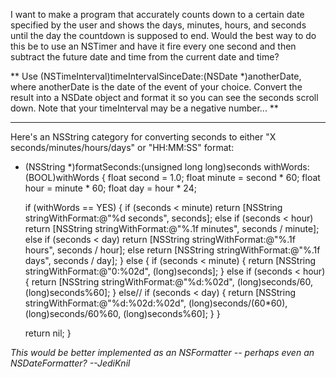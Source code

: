 I want to make a program that accurately counts down to a certain date specified by the user and shows the days, minutes, hours, and seconds until the day the countdown is supposed to end. Would the best way to do this be to use an NSTimer and have it fire every one second and then subtract the future date and time from the current date and time?

**
Use (NSTimeInterval)timeIntervalSinceDate:(NSDate *)anotherDate, where anotherDate is the date of the event of your choice. Convert the result into a NSDate object and format it so you can see the seconds scroll down. Note that your timeInterval may be a negative number...
**

----

Here's an NSString category for converting seconds to either "X seconds/minutes/hours/days" or "HH:MM:SS" format:
    
+ (NSString *)formatSeconds:(unsigned long long)seconds withWords:(BOOL)withWords
{
	float second = 1.0;
	float minute = second * 60;
	float hour = minute * 60;
	float day = hour * 24;

	if (withWords == YES)
	{
		if (seconds < minute)
			return [NSString stringWithFormat:@"%d seconds", seconds];
		else if (seconds < hour)
			return [NSString stringWithFormat:@"%.1f minutes", seconds / minute];
		else if (seconds < day)
			return [NSString stringWithFormat:@"%.1f hours", seconds / hour];
		else
			return [NSString stringWithFormat:@"%.1f days", seconds / day];
	}
	else
	{
		if (seconds < minute)
		{
			return [NSString stringWithFormat:@"0:%02d", (long)seconds];
		}
		else if (seconds < hour)
		{
			return [NSString stringWithFormat:@"%d:%02d", (long)seconds/60, (long)seconds%60];
		}
		else// if (seconds < day)
		{
			return [NSString stringWithFormat:@"%d:%02d:%02d", (long)seconds/(60*60), (long)seconds/60%60, (long)seconds%60];
		}
	}
	
	return nil;
}

*This would be better implemented as an NSFormatter -- perhaps even an NSDateFormatter? --JediKnil*
